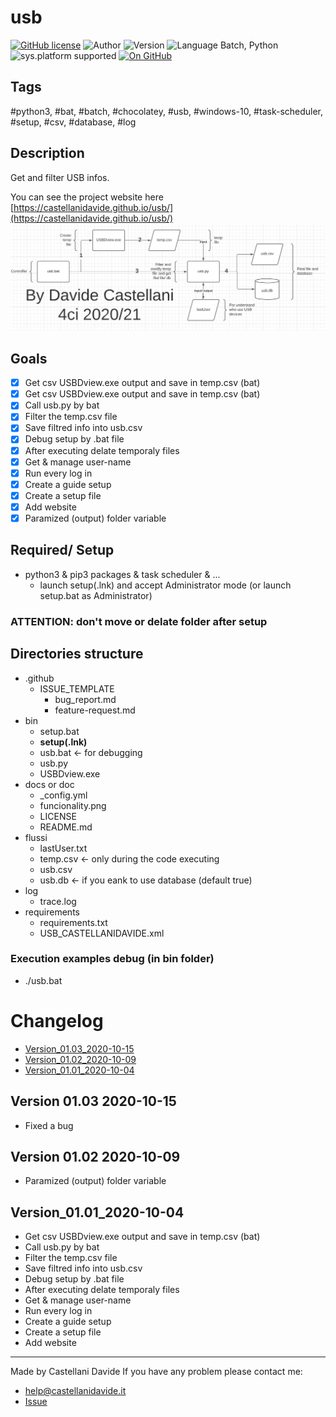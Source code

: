# usb
[![GitHub license](https://img.shields.io/badge/licence-GNU-green?style=flat)](https://github.com/CastellaniDavide/cpp-usb/blob/master/LICENSE) ![Author](https://img.shields.io/badge/author-Castellani%20Davide-green?style=flat) ![Version](https://img.shields.io/badge/version-v01.03-blue?style=flat) ![Language Batch, Python](https://img.shields.io/badge/language-Batch,%20Python-yellowgreen?style=flat) ![sys.platform supported](https://img.shields.io/badge/OS%20platform%20supported-Linux,%20Windows%20&%20Mac%20OS-blue?style=flat) [![On GitHub](https://img.shields.io/badge/on%20GitHub-True-green?style=flat&logo=github)](https://github.com/CastellaniDavide/usb)

## Tags
 #python3, #bat, #batch, #chocolatey, #usb, #windows-10, #task-scheduler, #setup, #csv, #database, #log

## Description
Get and filter USB infos.

You can see the project website here [https://castellanidavide.github.io/usb/](https://castellanidavide.github.io/usb/)
![Funcionality image](https://raw.githubusercontent.com/CastellaniDavide/usb/main/docs/funcionality.png)

## Goals
 - [x] Get csv USBDview.exe output and save in temp.csv (bat)
 - [x] Get csv USBDview.exe output and save in temp.csv (bat)
 - [x] Call usb.py by bat
 - [x] Filter the temp.csv file
 - [x] Save filtred info into usb.csv
 - [x] Debug setup by .bat file
 - [x] After executing delate temporaly files
 - [x] Get & manage user-name
 - [x] Run every log in
 - [x] Create a guide setup
 - [x] Create a setup file
 - [x] Add website
 - [x] Paramized (output) folder variable

## Required/ Setup
 - python3 & pip3 packages & task scheduler & ...
   - launch setup(.lnk) and accept Administrator mode (or launch setup.bat as Administrator)

### ATTENTION: don't move or delate folder after setup

## Directories structure
 - .github
   - ISSUE_TEMPLATE
     - bug_report.md
     - feature-request.md
 - bin
   - setup.bat
   - **setup(.lnk)**
   - usb.bat <- for debugging
   - usb.py
   - USBDview.exe
 - docs or doc
   - _config.yml
   - funcionality.png
   - LICENSE
   - README.md
 - flussi
   - lastUser.txt
   - temp.csv <- only during the code executing
   - usb.csv
   - usb.db <- if you eank to use database (default true)
 - log
   - trace.log
 - requirements
   - requirements.txt
   - USB_CASTELLANIDAVIDE.xml
   
### Execution examples debug (in bin folder)
 - ./usb.bat

# Changelog
 - [Version_01.03_2020-10-15](#Version_0103_2020-10-15)
 - [Version_01.02_2020-10-09](#Version_0102_2020-10-09)
 - [Version_01.01_2020-10-04](#Version_0101_2020-10-04)

## Version 01.03 2020-10-15
 - Fixed a bug

## Version 01.02 2020-10-09
 - Paramized (output) folder variable

## Version_01.01_2020-10-04
 - Get csv USBDview.exe output and save in temp.csv (bat)
 - Call usb.py by bat
 - Filter the temp.csv file
 - Save filtred info into usb.csv
 - Debug setup by .bat file
 - After executing delate temporaly files
 - Get & manage user-name
 - Run every log in
 - Create a guide setup
 - Create a setup file
 - Add website

---
Made by Castellani Davide 
If you have any problem please contact me:
- [help@castellanidavide.it](mailto:help@castellanidavide.it)
- [Issue](https://github.com/CastellaniDavide/usb/issues)
